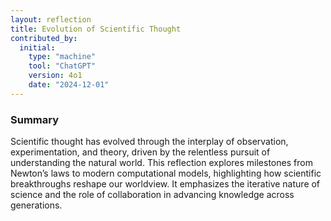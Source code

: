 ```yaml
---
layout: reflection
title: Evolution of Scientific Thought
contributed_by:
  initial:
    type: "machine"
    tool: "ChatGPT"
    version: 4o1
    date: "2024-12-01"
---
```


### Summary

Scientific thought has evolved through the interplay of observation, experimentation, and theory, driven by the relentless pursuit of understanding the natural world. This reflection explores milestones from Newton’s laws to modern computational models, highlighting how scientific breakthroughs reshape our worldview. It emphasizes the iterative nature of science and the role of collaboration in advancing knowledge across generations.


